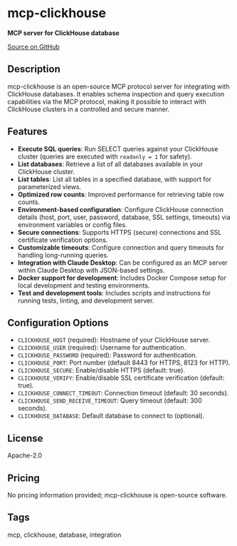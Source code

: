 # mcp-clickhouse

**MCP server for ClickHouse database**

[Source on GitHub](https://github.com/ClickHouse/mcp-clickhouse)

## Description
mcp-clickhouse is an open-source MCP protocol server for integrating with ClickHouse databases. It enables schema inspection and query execution capabilities via the MCP protocol, making it possible to interact with ClickHouse clusters in a controlled and secure manner.

## Features
- **Execute SQL queries**: Run SELECT queries against your ClickHouse cluster (queries are executed with `readonly = 1` for safety).
- **List databases**: Retrieve a list of all databases available in your ClickHouse cluster.
- **List tables**: List all tables in a specified database, with support for parameterized views.
- **Optimized row counts**: Improved performance for retrieving table row counts.
- **Environment-based configuration**: Configure ClickHouse connection details (host, port, user, password, database, SSL settings, timeouts) via environment variables or config files.
- **Secure connections**: Supports HTTPS (secure) connections and SSL certificate verification options.
- **Customizable timeouts**: Configure connection and query timeouts for handling long-running queries.
- **Integration with Claude Desktop**: Can be configured as an MCP server within Claude Desktop with JSON-based settings.
- **Docker support for development**: Includes Docker Compose setup for local development and testing environments.
- **Test and development tools**: Includes scripts and instructions for running tests, linting, and development server.

## Configuration Options
- `CLICKHOUSE_HOST` (required): Hostname of your ClickHouse server.
- `CLICKHOUSE_USER` (required): Username for authentication.
- `CLICKHOUSE_PASSWORD` (required): Password for authentication.
- `CLICKHOUSE_PORT`: Port number (default 8443 for HTTPS, 8123 for HTTP).
- `CLICKHOUSE_SECURE`: Enable/disable HTTPS (default: true).
- `CLICKHOUSE_VERIFY`: Enable/disable SSL certificate verification (default: true).
- `CLICKHOUSE_CONNECT_TIMEOUT`: Connection timeout (default: 30 seconds).
- `CLICKHOUSE_SEND_RECEIVE_TIMEOUT`: Query timeout (default: 300 seconds).
- `CLICKHOUSE_DATABASE`: Default database to connect to (optional).

## License
Apache-2.0

## Pricing
No pricing information provided; mcp-clickhouse is open-source software.

## Tags
mcp, clickhouse, database, integration
